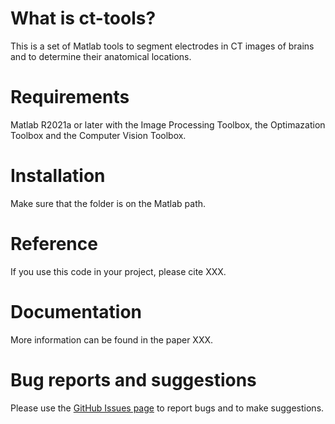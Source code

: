 # What is ct-tools?
This is a set of Matlab tools to segment electrodes in CT images of brains and to determine their anatomical locations.

# Requirements
Matlab R2021a or later with the Image Processing Toolbox, the Optimazation Toolbox and the Computer Vision Toolbox.

# Installation
Make sure that the folder is on the Matlab path.

# Reference
If you use this code in your project, please cite XXX.

# Documentation
More information can be found in the paper XXX.

# Bug reports and suggestions
Please use the [GitHub Issues page](https://github.com/NRC-Lund/ct-tools/issues) to report bugs and to make suggestions.
